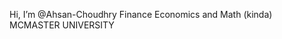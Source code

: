 Hi, I’m @Ahsan-Choudhry
Finance Economics and Math (kinda)
MCMASTER UNIVERSITY


<!---
Ahsan-Choudhry/Ahsan-Choudhry is a ✨ special ✨ repository because its `README.md` (this file) appears on your GitHub profile.
You can click the Preview link to take a look at your changes.
--->
